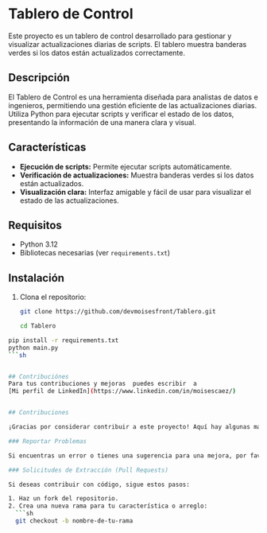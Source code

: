 # Tablero de Control

Este proyecto es un tablero de control desarrollado para gestionar y visualizar actualizaciones diarias de scripts. El tablero muestra banderas verdes si los datos están actualizados correctamente.

## Descripción

El Tablero de Control es una herramienta diseñada para analistas de datos e ingenieros, permitiendo una gestión eficiente de las actualizaciones diarias. Utiliza Python para ejecutar scripts y verificar el estado de los datos, presentando la información de una manera clara y visual.

## Características

- **Ejecución de scripts:** Permite ejecutar scripts automáticamente.
- **Verificación de actualizaciones:** Muestra banderas verdes si los datos están actualizados.
- **Visualización clara:** Interfaz amigable y fácil de usar para visualizar el estado de las actualizaciones.

## Requisitos

- Python 3.12
- Bibliotecas necesarias (ver `requirements.txt`)

## Instalación

1. Clona el repositorio:
   ```sh
   git clone https://github.com/devmoisesfront/Tablero.git

   cd Tablero

 ```sh
pip install -r requirements.txt
python main.py
 ```sh


## Contribuciónes
Para tus contribuciones y mejoras  puedes escribir  a
[Mi perfil de LinkedIn](https://www.linkedin.com/in/moisescaez/)


## Contribuciones

¡Gracias por considerar contribuir a este proyecto! Aquí hay algunas maneras en las que puedes ayudar:

### Reportar Problemas

Si encuentras un error o tienes una sugerencia para una mejora, por favor abre un [issue](https://github.com/devmoisesfront/Tablero/issues) en GitHub.

### Solicitudes de Extracción (Pull Requests)

Si deseas contribuir con código, sigue estos pasos:

1. Haz un fork del repositorio.
2. Crea una nueva rama para tu característica o arreglo:
   ```sh
   git checkout -b nombre-de-tu-rama


